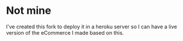 # Not mine

I've created this fork to deploy it in a heroku server so I can have a live version of the eCommerce I made based on this.
